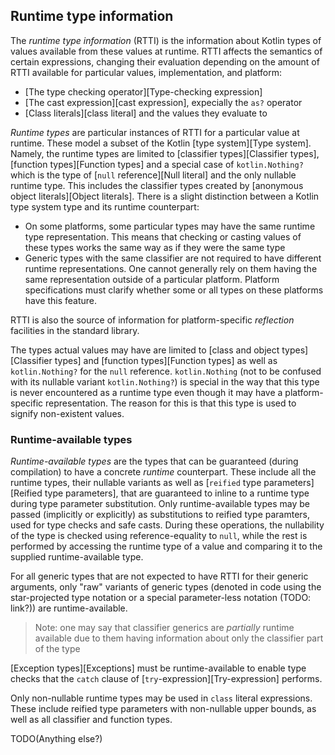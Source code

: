## Runtime type information

The _runtime type information_ (RTTI) is the information about Kotlin types of values available from these values at runtime. RTTI affects the semantics of certain expressions, changing their evaluation depending on the amount of RTTI available for particular values, implementation, and platform:

- [The type checking operator][Type-checking expression]
- [The cast expression][cast expression], expecially the `as?` operator
- [Class literals][class literal] and the values they evaluate to

_Runtime types_ are particular instances of RTTI for a particular value at runtime. These model a subset of the Kotlin [type system][Type system]. Namely, the runtime types are limited to [classifier types][Classifier types], [function types][Function types] and a special case of `kotlin.Nothing?` which is the type of [`null` reference][Null literal] and the only nullable runtime type. This includes the classifier types created by [anonymous object literals][Object literals]. There is a slight distinction between a Kotlin type system type and its runtime counterpart:

- On some platforms, some particular types may have the same runtime type representation. This means that checking or casting values of these types works the same way as if they were the same type
- Generic types with the same classifier are not required to have different runtime representations. One cannot generally rely on them having the same representation outside of a particular platform. Platform specifications must clarify whether some or all types on these platforms have this feature.

RTTI is also the source of information for platform-specific _reflection_ facilities in the standard library.

The types actual values may have are limited to [class and object types][Classifier types] and [function types][Function types] as well as `kotlin.Nothing?` for the `null` reference. `kotlin.Nothing` (not to be confused with its nullable variant `kotlin.Nothing?`) is special in the way that this type is never encountered as a runtime type even though it may have a platform-specific representation. The reason for this is that this type is used to signify non-existent values.

### Runtime-available types

_Runtime-available types_ are the types that can be guaranteed (during compilation) to have a concrete _runtime_ counterpart. These include all the runtime types, their nullable variants as well as [`reified` type parameters][Reified type parameters], that are guaranteed to inline to a runtime type during type parameter substitution. Only runtime-available types may be passed (implicitly or explicitly) as substitutions to reified type paramters, used for type checks and safe casts. During these operations, the nullability of the type is checked using reference-equality to `null`, while the rest is performed by accessing the runtime type of a value and comparing it to the supplied runtime-available type.

For all generic types that are not expected to have RTTI for their generic arguments, only "raw" variants of generic types (denoted in code using the 
star-projected type notation or a special parameter-less notation (TODO: link?)) are runtime-available.

> Note: one may say that classifier generics are _partially_ runtime available due to them having information about only the classifier part of the type

[Exception types][Exceptions] must be runtime-available to enable type checks that the `catch` clause of [`try`-expression][Try-expression] performs.

Only non-nullable runtime types may be used in `class` literal expressions. These include reified type parameters with non-nullable upper bounds, as well as all classifier and function types.

TODO(Anything else?)
